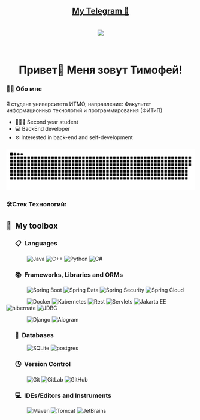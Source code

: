 <div align="center">
  </a>
<h2 align="center">   <a href="https://t.me/Timofey1211">           My Telegram 📇 

  </a> </h2>
</div>

<br>

<div id="header" align="center">
  <img src="https://media2.giphy.com/media/qgQUggAC3Pfv687qPC/giphy.gif?cid=790b76118af97439be460649554f1d97648f6fbc0e80b59e&rid=giphy.gif&ct=g" width="550"/>
</div>
<p>&#160;</p>

<h1 align="center">Привет👋 Меня зовут Тимофей!</h1>

###

<h3 align="left">👩‍💻  Обо мне</h3>

###

<p align="left">Я студент университета ИТМО, направление: Факультет информационных технологий и программирования (ФИТиП)</p>

- 👨🏻‍💼 Second year student
- 💻 BackEnd developer
- ⚙️ Interested in back-end and self-development

###

<p align="center">
 <img width="600" src="assets/github-snake.svg" alt="snake"/>
</p>

###

<h3 align="left">🛠Стек Технологий:</h3>

###

## 🧰 &nbsp;My toolbox

### &nbsp; &nbsp; &nbsp; 📋 &nbsp;Languages

&nbsp; &nbsp; &nbsp; &nbsp; &nbsp; &nbsp; &nbsp;
![Java](https://img.shields.io/badge/java-%23ED8B00.svg?style=for-the-badge&logo=java&logoColor=white)
![C++](https://img.shields.io/badge/c++-%2300599C.svg?style=for-the-badge&logo=c++%2B%2B&logoColor=white)
![Python](https://img.shields.io/badge/python-3670A0?style=for-the-badge&logo=python&logoColor=ffdd54)
![C#](https://img.shields.io/badge/c%23-%23239120.svg?style=for-the-badge&logo=c-sharp&logoColor=white)

### &nbsp; &nbsp; &nbsp; 📚 &nbsp;Frameworks, Libraries and ORMs

&nbsp; &nbsp; &nbsp; &nbsp; &nbsp; &nbsp; &nbsp;
![Spring Boot](https://img.shields.io/badge/spring_boot-%23239120.svg?style=for-the-badge&logo=spring&logoColor=white)
![Spring Data](https://img.shields.io/badge/spring_data-%23239120.svg?style=for-the-badge&logo=spring&logoColor=white)
![Spring Security](https://img.shields.io/badge/spring_seurity-%23239120.svg?style=for-the-badge&logo=spring&logoColor=white)
![Spring Cloud](https://img.shields.io/badge/spring_cloud-%23239120.svg?style=for-the-badge&logo=spring&logoColor=white)


&nbsp; &nbsp; &nbsp; &nbsp; &nbsp; &nbsp; &nbsp;
![Docker](https://img.shields.io/badge/docker-blue.svg?style=for-the-badge&logo=docker&logoColor=white)
![Kubernetes](https://img.shields.io/badge/kubernetes-blue.svg?style=for-the-badge&logo=kubernetes&logoColor=white)
![Rest](https://img.shields.io/badge/rest-green.svg?style=for-the-badge&logo=rest&logo=rest&logoColor=white)
![Servlets](https://img.shields.io/badge/Servlets-4B8BBE?style=for-the-badge&logo=servlet&logo=servlet&logoColor=white)
![Jakarta EE](https://img.shields.io/badge/jakarta_ee-black?style=for-the-badge&logo=jakarta&logo=jakarta&logoColor=white)
![hibernate](https://img.shields.io/badge/hibernate-%59666C.svg?style=for-the-badge&logo=hibernate&logoColor=white)
![JDBC](https://img.shields.io/badge/JDBC-4479A1?style=for-the-badge&logo=java&logo=jdbc&logoColor=white)


&nbsp; &nbsp; &nbsp; &nbsp; &nbsp; &nbsp; &nbsp;
![Django](https://img.shields.io/badge/django-yelow.svg?style=for-the-badge&logo=django&labelColor=black)
![Aiogram](https://img.shields.io/badge/aiogram-blue.svg?style=for-the-badge&logo=aiogram&labelColor=white)


### &nbsp; &nbsp; &nbsp; 💾 &nbsp;Databases

&nbsp; &nbsp; &nbsp; &nbsp; &nbsp; &nbsp; &nbsp;
![SQLite](https://img.shields.io/badge/sqlite-%2307405e.svg?style=for-the-badge&logo=sqlite&logoColor=white)
![postgres](https://img.shields.io/badge/postgresql-blue.svg?style=for-the-badge&logo=postgresql&logoColor=white)

### &nbsp; &nbsp; &nbsp; 🕓 &nbsp;Version Control

&nbsp; &nbsp; &nbsp; &nbsp; &nbsp; &nbsp; &nbsp;
![Git](https://img.shields.io/badge/git-%23F05033.svg?style=for-the-badge&logo=git&logoColor=white)
![GitLab](https://img.shields.io/badge/gitlab-%23181717.svg?style=for-the-badge&logo=gitlab&logoColor=white)
![GitHub](https://img.shields.io/badge/github-%23121011.svg?style=for-the-badge&logo=github&logoColor=white)

### &nbsp; &nbsp; &nbsp; 💻 &nbsp;IDEs/Editors and Instruments

&nbsp; &nbsp; &nbsp; &nbsp; &nbsp; &nbsp; &nbsp;
![Maven](https://img.shields.io/badge/Maven-C71A36?style=for-the-badge&logo=apache-maven&logoColor=white)
![Tomcat](https://img.shields.io/badge/Tomcat-F8DC75?style=for-the-badge&logo=apache-tomcat&logoColor=black)
![JetBrains](https://img.shields.io/badge/JetBrains-F8DC75?style=for-the-badge&logo=jetbrains&logoColor=orange)

